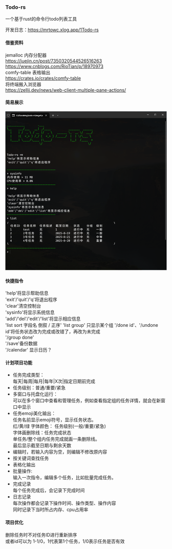 ### Todo-rs
一个基于rust的命令行todo列表工具

开发日志：https://mrtowc.xlog.app/1Todo-rs

#### 借鉴资料
jemalloc 内存分配器<br>
https://juejin.cn/post/7350320544526516263  <br>
https://www.cnblogs.com/RioTian/p/18970973  <br>
comfy-table 表格输出  <br>
https://crates.io/crates/comfy-table  <br>
将终端搬入浏览器  <br>
https://zellij.dev/news/web-client-multiple-pane-actions/  <br>

#### 简易展示
![alt text](7fcf0e2fd5f2089b5c2d3b6604921387.png)

#### 快捷指令
'help'将显示帮助信息  <br>
'exit'/'quit'/'q'将退出程序  <br>
'clear'清空控制台  <br>
'sysinfo'将显示系统信息  <br>
'add'/'del'/'edit'/'list'将显示相应信息  <br>
'list sort 字段名 倒叙 / 正序'
'list group' 只显示某个组
'/done id'、'/undone id'将任务状态改为完成或改错了，再改为未完成  <br>
'/group done'  <br>
'/save'备份数据  <br>
'/calendar' 显示日历？  <br>

#### 计划项目功能
- 任务完成类型：<br>
每天|每周|每月|每年|X次|指定日期前完成
- 任务级别：普通/重要/紧急
- 多窗口与托盘化运行：<br>
可以在多个窗口中查看和管理任务，例如查看指定组的任务详情，就会在新窗口中显示
- 任务emoji美化输出：<br>
任务名前显示emoji符号，显示任务状态。<br>
红/黄/绿 字体颜色： 任务级别(一般/重要/紧急)<br>
字体画删除线：任务完成状态<br>
单任务/整个组内任务完成就画一条删除线。<br>
最后显示截至日期与剩余天数
- 编辑时，若输入内容为空，则编辑不修改原内容<br>
- 按关键词查找任务<br>
- 表格化输出<br>
- 批量操作: <br>
    输入一次指令，编辑多个任务，比如批量完成任务。
- 完成记录<br>
    每个任务完成后，会记录下完成时间
- 日志记录<br>
    每次操作都会记录下操作时间、操作类型、操作内容<br>
    同时记录下当时所占内存、cpu占用率<br>

#### 项目优化
删除任务时不对任务ID进行重新排序<br>
或者id可以为 1-1/0，1代表第1个任务，1/0表示任务是否有效